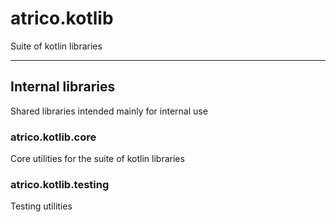 # atrico.kotlib
Suite of kotlin libraries

---
## Internal libraries
Shared libraries intended mainly for internal use

### atrico.kotlib.core
Core utilities for the suite of kotlin libraries

### atrico.kotlib.testing
Testing utilities

